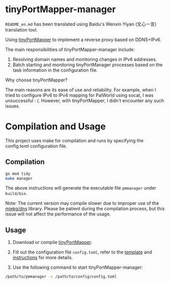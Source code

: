 # tinyPortMapper-manager

`README_en.md` has been translated using Baidu's Wenxin Yiyan (文心一言) translation tool.

Using [tinyPortMapper](https://github.com/wangyu-/tinyPortMapper) to implement a reverse proxy based on DDNS+IPv6.

The main responsibilities of tinyPortMapper-manager include:

1. Resolving domain names and monitoring changes in IPv6 addresses.
2. Batch starting and monitoring tinyPortManager processes based on the task information in the configuration file.

Why choose tinyPortMapper?

The main reasons are its ease of use and reliability. For example, when I tried to configure IPv6 to IPv4 mapping for PalWorld using socat, I was unsuccessful : (. However, with tinyPortMapper, I didn't encounter any such issues.

# Compilation and Usage

This project uses make for compilation and runs by specifying the config.toml configuration file.

## Compilation

```bash
go mod tidy
make manager
```

The above instructions will generate the executable file `pmmanager` under `build/bin`.

Note: The current version may compile slower due to improper use of the [miekg/dns](https://github.com/miekg/dns) library. Please be patient during the compilation process, but this issue will not affect the performance of the usage.

## Usage

1. Download or compile [tinyPortMapper](https://github.com/wangyu-/tinyPortMapper).

2. Fill out the configuration file `config.toml`, refer to the [template](config/config.toml) and [instructions](doc/config_description_en.md) for more details.
3. Use the following command to start tinyPortMapper-manager:

```bash
/path/to/pmmanager -c /path/to/config/config.toml
```
